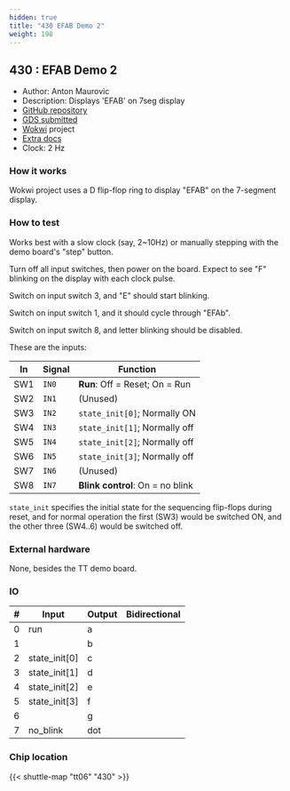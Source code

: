 ```yaml
---
hidden: true
title: "430 EFAB Demo 2"
weight: 198
---
```


## 430 : EFAB Demo 2

* Author: Anton Maurovic
* Description: Displays 'EFAB' on 7seg display
* [GitHub repository](https://github.com/amm-efab/tt_efab_demo)
* [GDS submitted](https://github.com/amm-efab/tt_efab_demo/actions/runs/8679702196)
* [Wokwi](https://wokwi.com/projects/395142547244224513) project
* [Extra docs]()
* Clock: 2 Hz

<!---

This file is used to generate your project datasheet. Please fill in the information below and delete any unused
sections.

You can also include images in this folder and reference them in the markdown. Each image must be less than
512 kb in size, and the combined size of all images must be less than 1 MB.
-->


### How it works

Wokwi project uses a D flip-flop ring to display "EFAB" on the 7-segment display.

### How to test

Works best with a slow clock (say, 2~10Hz) or manually stepping with the demo board's "step" button.

Turn off all input switches, then power on the board. Expect to see "F" blinking on the display with each clock pulse.

Switch on input switch 3, and "E" should start blinking.

Switch on input switch 1, and it should cycle through "EFAb".

Switch on input switch 8, and letter blinking should be disabled.

These are the inputs:

| In  | Signal | Function                           |
|-----|--------|------------------------------------|
| SW1 | `IN0`  | **Run**: Off = Reset; On = Run     |
| SW2 | `IN1`  | (Unused)                           |
| SW3 | `IN2`  | `state_init[0]`; Normally ON       |
| SW4 | `IN3`  | `state_init[1]`; Normally off      |
| SW5 | `IN4`  | `state_init[2]`; Normally off      |
| SW6 | `IN5`  | `state_init[3]`; Normally off      |
| SW7 | `IN6`  | (Unused)                           |
| SW8 | `IN7`  | **Blink control**: On = no blink   |

`state_init` specifies the initial state for the sequencing
flip-flops during reset, and for normal operation the first (SW3)
would be switched ON, and the other three (SW4..6) would be
switched off.

### External hardware

None, besides the TT demo board.


### IO

| #             | Input    | Output   | Bidirectional   |
| ------------- | -------- | -------- | --------------- |
| 0 | run  | a  |         |
| 1 |   | b  |         |
| 2 | state_init[0]  | c  |         |
| 3 | state_init[1]  | d  |         |
| 4 | state_init[2]  | e  |         |
| 5 | state_init[3]  | f  |         |
| 6 |   | g  |         |
| 7 | no_blink  | dot  |         |


### Chip location

{{< shuttle-map "tt06" "430" >}}
